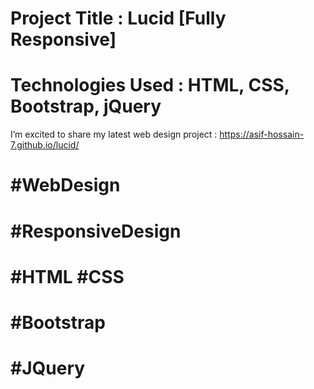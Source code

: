 # Project Title : Lucid [Fully Responsive] 
# Technologies Used : HTML, CSS, Bootstrap, jQuery

I’m excited to share my latest web design project : https://asif-hossain-7.github.io/lucid/

# #WebDesign 
# #ResponsiveDesign
# #HTML #CSS 
# #Bootstrap 
# #JQuery
